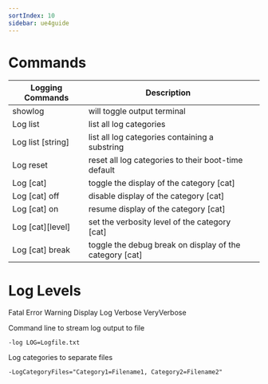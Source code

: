 ```yaml
---
sortIndex: 10
sidebar: ue4guide
---
```


# Commands

| Logging Commands  | Description                                             |     |
| ----------------- | ------------------------------------------------------- | --- |
| showlog           | will toggle output terminal                             |     |
| Log list          | list all log categories                                 |     |
| Log list [string] | list all log categories containing a substring          |     |
| Log reset         | reset all log categories to their boot-time default     |     |
| Log [cat]         | toggle the display of the category [cat]                |     |
| Log [cat] off     | disable display of the category [cat]                   |     |
| Log [cat] on      | resume display of the category [cat]                    |     |
| Log [cat][level]  | set the verbosity level of the category [cat]           |     |
| Log [cat] break   | toggle the debug break on display of the category [cat] |     |

# Log Levels

Fatal
Error
Warning
Display
Log
Verbose
VeryVerbose

Command line to stream log output to file

```batch
-log LOG=Logfile.txt
```

Log categories to separate files

```batch
-LogCategoryFiles="Category1=Filename1, Category2=Filename2"
```
